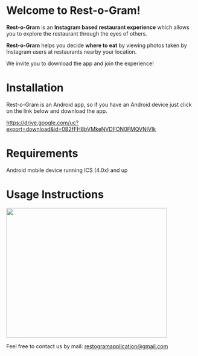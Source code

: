 # Welcome to Rest-o-Gram! #

**Rest-o-Gram** is an **Instagram based restaurant experience** which allows you to explore the restaurant through the eyes of others.

**Rest-o-Gram** helps you decide **where to eat** by viewing photos taken by Instagram users at restaurants nearby your location.

We invite you to download the app and join the experience!

# Installation #

Rest-o-Gram is an Android app, so if you have an Android device just click on the link below and download the app.

https://drive.google.com/uc?export=download&id=0B2fFH8bVMkeNVDFON0FMQVNIVlk

# Requirements #
Android mobile device running ICS (4.0x) and up

# Usage Instructions #
<a href='http://www.youtube.com/watch?feature=player_embedded&v=nuX_d7l27nc' target='_blank'><img src='http://img.youtube.com/vi/nuX_d7l27nc/0.jpg' width='425' height=344 /></a>


Feel free to contact us by mail: restogramapplication@gmail.com